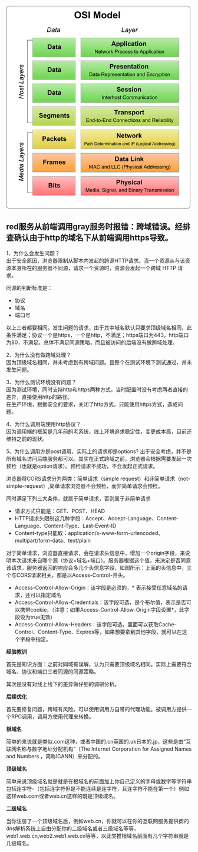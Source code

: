 ![](/Computer%20System/img/OSIModel.png)



## red服务从前端调用gray服务时报错：跨域错误。经排查确认由于http的域名下从前端调用https导致。

1、为什么会发生问题？  
出于安全原因，浏览器限制从脚本内发起的跨源HTTP请求。当一个资源从与该资源本身所在的服务器不同源，请求一个资源时，资源会发起一个跨域 HTTP 请求。

同源的判断标准是：
- 协议
- 域名
- 端口号

以上三者都要相同。发生问题的请求，由于其中域名默认只要求顶级域名相同，此条件满足；协议一个是https，一个是http，不满足；https端口为443，http端口为80，不满足。总体不满足同源策略，而且被访问的后端没有做跨域处理。  

2、为什么没有做跨域处理？  
因为顶级域名相同，并未考虑到有跨域问题。且整个在测试环境下测试通过，并未发生问题。  

3、为什么测试环境没有问题？  
因为测试环境，同时支持http和https两种方式，当时配置时没有考虑两者直接的差异，直接使用http的路径。  
在生产环境，根据安全的要求，关闭了http方式，只能使用https方式，造成问题。  

4、为什么调用端使用http协议？  
因为调用端的框架是几年前的老系统，线上环境追求稳定性，变更成本高，目前还维持之前的现状。

5、为什么调用方是post调用，实际上的请求却是options?
出于安全考虑，并不是所有域名访问后端服务都可以。其实在正式跨域之前，浏览器会根据需要发起一次预检（也就是option请求）。预检请求不成功，不会发起正式请求。

浏览器将CORS请求分为两类：简单请求（simple request）和非简单请求（not-simple-request）,简单请求浏览器不会预检，而非简单请求会预检。

同时满足下列三大条件，就属于简单请求，否则属于非简单请求
- 请求方式只能是：GET、POST、HEAD
- HTTP请求头限制这几种字段：Accept、Accept-Language、Content-Language、Content-Type、Last-Event-ID
- Content-type只能取：application/x-www-form-urlencoded、multipart/form-data、text/plain
    

对于简单请求，浏览器直接请求，会在请求头信息中，增加一个origin字段，来说明本次请求来自哪个源（协议+域名+端口）。服务器根据这个值，来决定是否同意该请求，服务器返回的响应会多几个头信息字段，如图所示：上面的头信息中，三个与CORS请求相关，都是以Access-Control-开头。

- Access-Control-Allow-Origin：该字段是必须的，\* 表示接受任意域名的请求，还可以指定域名
- Access-Control-Allow-Credentials：该字段可选，是个布尔值，表示是否可以携带cookie，（注意：如果Access-Control-Allow-Origin字段设置\*，此字段设为true无效)
- Access-Control-Allow-Headers：该字段可选，里面可以获取Cache-Control、Content-Type、Expires等，如果想要拿到其他字段，就可以在这个字段中指定。
    
**经验教训**

首先是知识方面：之前对同域有误解，认为只需要顶级域名相同。实际上需要符合域名、协议和端口三者同源的同源策略。

其次是没有对线上线下的差异做仔细的调研分析。  

**后续优化**

首先要修复问题，跨域有风险。可以使用调用方自带的代理功能。被调用方提供一个RPC调用，调用方使用代理来转换。

**根域名**

简单的来说就是类似.com这种，或者中国的.cn英国的.uk日本的.jp，这些是由“互联网名称与数字地址分配机构”（The Internet Corporation for Assigned Names and Numbers ，简称ICANN）来分配的。

**顶级域名**

简单来说顶级域名就是就是在根域名的前面加上你自己定义的字母或数字等字符串包括连字符-（包括连字符但是不能连续是连字符，且连字符不能在第一个）例如这样web.com或者web.cn这样的既是顶级域名。

**二级域名**

当你注册了一个顶级域名后，例如web.cn，你就可以在你的互联网服务提供商的dns解析系统上自由分配你的二级域名或者三级域名等等，web1.web.cn,web2.web1.web.cn等等，以此类推根域名前面有几个字符串就是几级域名。
